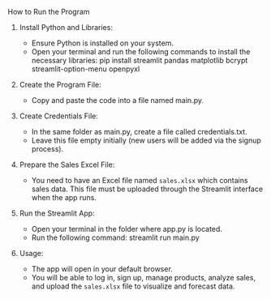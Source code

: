 How to Run the Program

1. Install Python and Libraries:
   - Ensure Python is installed on your system.
   - Open your terminal and run the following commands to install the necessary libraries:
     pip install streamlit pandas matplotlib bcrypt streamlit-option-menu openpyxl

2. Create the Program File:
   - Copy and paste the code into a file named main.py.

3. Create Credentials File:
   - In the same folder as main.py, create a file called credentials.txt.
   - Leave this file empty initially (new users will be added via the signup process).

4. Prepare the Sales Excel File:
   - You need to have an Excel file named `sales.xlsx` which contains sales data. This file must be uploaded through the Streamlit interface when the app runs.

5. Run the Streamlit App:
   - Open your terminal in the folder where app.py is located.
   - Run the following command:
     streamlit run main.py

6. Usage:
   - The app will open in your default browser.
   - You will be able to log in, sign up, manage products, analyze sales, and upload the `sales.xlsx` file to visualize and forecast data.
